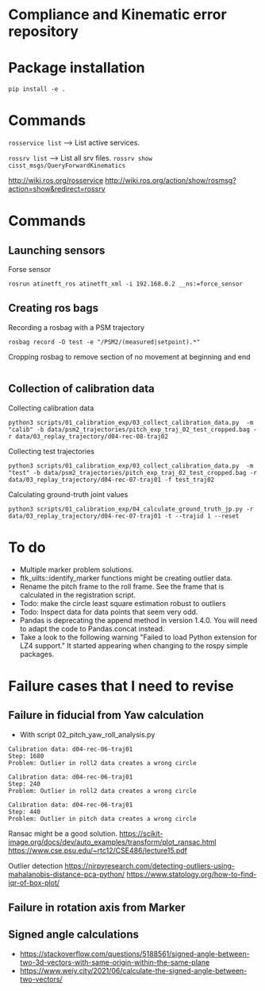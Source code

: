 # Compliance and Kinematic error repository

# Package installation

`pip install -e .`

# Commands
`rosservice list` --> List active services.

`rossrv list` --> List all srv files.
`rossrv show cisst_msgs/QueryForwardKinematics`

http://wiki.ros.org/rosservice
http://wiki.ros.org/action/show/rosmsg?action=show&redirect=rossrv


# Commands 
## Launching sensors
Forse sensor
```
rosrun atinetft_ros atinetft_xml -i 192.168.0.2 __ns:=force_sensor
```

## Creating ros bags
Recording a rosbag with a PSM trajectory
```
rosbag record -O test -e "/PSM2/(measured|setpoint).*"
```
Cropping rosbag to remove section of no movement at beginning and end
```

```

## Collection of calibration data
Collecting calibration data
```
python3 scripts/01_calibration_exp/03_collect_calibration_data.py  -m "calib" -b data/psm2_trajectories/pitch_exp_traj_02_test_cropped.bag -r data/03_replay_trajectory/d04-rec-08-traj02 
```

Collecting test trajectories
```
python3 scripts/01_calibration_exp/03_collect_calibration_data.py  -m "test" -b data/psm2_trajectories/pitch_exp_traj_02_test_cropped.bag -r data/03_replay_trajectory/d04-rec-07-traj01 -f test_traj02
```

Calculating ground-truth joint values
```
python3 scripts/01_calibration_exp/04_calculate_ground_truth_jp.py -r data/03_replay_trajectory/d04-rec-07-traj01 -t --trajid 1 --reset
```

# To do 

* Multiple marker problem solutions. 
* ftk_uilts::identify_marker functions might be creating outlier data.
* Rename the pitch frame to the roll frame. See the frame that is calculated in the registration script.
* Todo: make the circle least square estimation robust to outliers
* Todo: Inspect data for data points that seem very odd.   
* Pandas is deprecating the append method in version 1.4.0. You will need to adapt the code to Pandas.concat instead.
* Take a look to the following warning "Failed to load Python extension for LZ4 support." It started appearing when changing to the rospy simple packages.

# Failure cases that I need to revise

## Failure in fiducial from Yaw calculation
* With script 02_pitch_yaw_roll_analysis.py
```
Calibration data: d04-rec-06-traj01
Step: 1680
Problem: Outlier in roll2 data creates a wrong circle 

Calibration data: d04-rec-06-traj01
Step: 240
Problem: Outlier in roll2 data creates a wrong circle 

Calibration data: d04-rec-06-traj01
Step: 440
Problem: Outlier in pitch data creates a wrong circle 

```

Ransac might be a good solution.
https://scikit-image.org/docs/dev/auto_examples/transform/plot_ransac.html
https://www.cse.psu.edu/~rtc12/CSE486/lecture15.pdf

Outlier detection
https://nirpyresearch.com/detecting-outliers-using-mahalanobis-distance-pca-python/
https://www.statology.org/how-to-find-iqr-of-box-plot/

## Failure in rotation axis from Marker

## Signed angle calculations
* https://stackoverflow.com/questions/5188561/signed-angle-between-two-3d-vectors-with-same-origin-within-the-same-plane
* https://www.weiy.city/2021/06/calculate-the-signed-angle-between-two-vectors/
